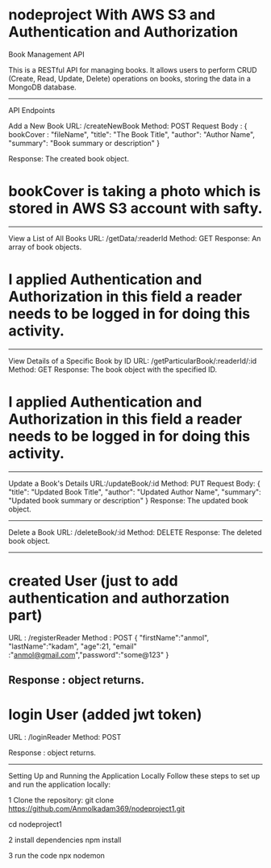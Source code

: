 # nodeproject With AWS S3 and Authentication and Authorization

Book Management API

This is a RESTful API for managing books. It allows users to perform CRUD (Create, Read, Update, Delete) operations on books, storing the data in a MongoDB database.

------------------------------------------------------------------------------------------------------------------


API Endpoints

Add a New Book
URL: /createNewBook 
Method: POST
Request Body :
{
bookCover : "fileName",
"title": "The Book Title",
"author": "Author Name",
"summary": "Book summary or description"
}

Response: The created book object.

# bookCover is taking a photo which is stored in AWS S3 account with safty.

------------------------------------------------------------------------------------------------------------------
 

View a List of All Books
URL: /getData/:readerId
Method: GET
Response: An array of book objects.

# I applied Authentication and Authorization in this field a reader needs to be logged in for doing this activity.
------------------------------------------------------------------------------------------------------------------

View Details of a Specific Book by ID
 URL: /getParticularBook/:readerId/:id
  Method: GET
 Response: The book object with the specified ID.

# I applied Authentication and Authorization in this field a reader needs to be logged in for doing this activity.
------------------------------------------------------------------------------------------------------------------

Update a Book's Details
URL:/updateBook/:id
  Method: PUT
Request Body: 
{ "title": "Updated Book Title", 
"author": "Updated Author Name", 
"summary": "Updated book summary or description"
 }
Response: The updated book object.

  ------------------------------------------------------------------------------------------------------------------


Delete a Book 
URL: /deleteBook/:id 
Method: DELETE 
Response: The deleted book object.

  ------------------------------------------------------------------------------------------------------------------

# created User (just to add authentication and authorzation part)
URL : /registerReader
Method : POST
 { 
     "firstName":"anmol", "lastName":"kadam", "age":21, "email" :"anmol@gmail.com","password":"some@123"
}

Response : object returns.
  ------------------------------------------------------------------------------------------------------------------
# login User (added jwt token)
URL : /loginReader
Method: POST

Response : object returns.

  ------------------------------------------------------------------------------------------------------------------
  
Setting Up and Running the Application Locally Follow these steps to set up and run the application locally:

1 Clone the repository: git clone https://github.com/Anmolkadam369/nodeproject1.git 

cd nodeproject1   

2 install dependencies npm install

3 run the code npx nodemon
